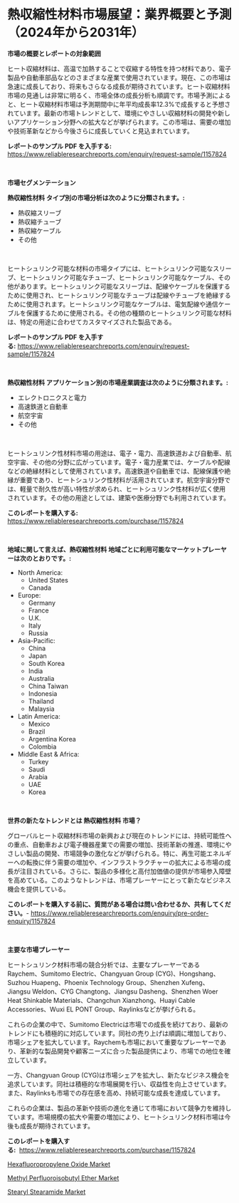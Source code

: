<p><h1>熱収縮性材料市場展望：業界概要と予測（2024年から2031年）</h1></p><p><strong>市場の概要とレポートの対象範囲</strong></p>
<p><p>ヒート収縮材料は、高温で加熱することで収縮する特性を持つ材料であり、電子製品や自動車部品などのさまざまな産業で使用されています。現在、この市場は急速に成長しており、将来もさらなる成長が期待されています。ヒート収縮材料市場の見通しは非常に明るく、市場全体の成長分析も順調です。市場予測によると、ヒート収縮材料市場は予測期間中に年平均成長率12.3%で成長すると予想されています。最新の市場トレンドとして、環境にやさしい収縮材料の開発や新しいアプリケーション分野への拡大などが挙げられます。この市場は、需要の増加や技術革新などから今後さらに成長していくと見込まれています。</p></p>
<p><strong>レポートのサンプル PDF を入手する:</strong> <a href="https://www.reliableresearchreports.com/enquiry/request-sample/1157824">https://www.reliableresearchreports.com/enquiry/request-sample/1157824</a></p>
<p>&nbsp;</p>
<p><strong>市場セグメンテーション</strong></p>
<p><strong>熱収縮性材料 タイプ別の市場分析は次のように分類されます。:</strong></p>
<p><ul><li>熱収縮スリーブ</li><li>熱収縮チューブ</li><li>熱収縮ケーブル</li><li>その他</li></ul></p>
<p>&nbsp;</p>
<p><p>ヒートシュリンク可能な材料の市場タイプには、ヒートシュリンク可能なスリーブ、ヒートシュリンク可能なチューブ、ヒートシュリンク可能なケーブル、その他があります。ヒートシュリンク可能なスリーブは、配線やケーブルを保護するために使用され、ヒートシュリンク可能なチューブは配線やチューブを絶縁するために使用されます。ヒートシュリンク可能なケーブルは、電気配線や通信ケーブルを保護するために使用される。その他の種類のヒートシュリンク可能な材料は、特定の用途に合わせてカスタマイズされた製品である。</p></p>
<p><strong>レポートのサンプル PDF を入手する:</strong>&nbsp;<a href="https://www.reliableresearchreports.com/enquiry/request-sample/1157824">https://www.reliableresearchreports.com/enquiry/request-sample/1157824</a></p>
<p>&nbsp;</p>
<p><strong> 熱収縮性材料 アプリケーション別の市場産業調査は次のように分類されます。:</strong></p>
<p><ul><li>エレクトロニクスと電力</li><li>高速鉄道と自動車</li><li>航空宇宙</li><li>その他</li></ul></p>
<p>&nbsp;</p>
<p><p>ヒートシュリンク性材料市場の用途は、電子・電力、高速鉄道および自動車、航空宇宙、その他の分野に広がっています。電子・電力産業では、ケーブルや配線などの絶縁材料として使用されています。高速鉄道や自動車では、配線保護や絶縁が重要であり、ヒートシュリンク性材料が活用されています。航空宇宙分野では、軽量で耐久性が高い特性が求められ、ヒートシュリンク性材料が広く使用されています。その他の用途としては、建築や医療分野でも利用されています。</p></p>
<p><strong>このレポートを購入する:</strong>&nbsp; <a href="https://www.reliableresearchreports.com/purchase/1157824">https://www.reliableresearchreports.com/purchase/1157824</a></p>
<p>&nbsp;</p>
<p><strong>地域に関して言えば、熱収縮性材料 地域ごとに利用可能なマーケットプレーヤーは次のとおりです。:</strong></p>
<p><ul>
    <li>
        North America:
        <ul>
            <li>United States</li>
            <li>Canada</li>
        </ul>
    </li>
    <li>
        Europe:
        <ul>
            <li>Germany</li>
            <li>France</li>
            <li>U.K.</li>
            <li>Italy</li>
            <li>Russia</li>
        </ul>
    </li>
    <li>
        Asia-Pacific:
        <ul>
            <li>China</li>
            <li>Japan</li>
            <li>South Korea</li>
            <li>India</li>
            <li>Australia</li>
            <li>China Taiwan</li>
            <li>Indonesia</li>
            <li>Thailand</li>
            <li>Malaysia</li>
        </ul>
    </li>
    <li>
        Latin America:
        <ul>
            <li>Mexico</li>
            <li>Brazil</li>
            <li>Argentina Korea</li>
            <li>Colombia</li>
        </ul>
    </li>
    <li>
        Middle East & Africa:
        <ul>
            <li>Turkey</li>
            <li>Saudi</li>
            <li>Arabia</li>
            <li>UAE</li>
            <li>Korea</li>
        </ul>
    </li>
    </ul></p>
<p>&nbsp;</p>
<p><strong>世界の新たなトレンドとは 熱収縮性材料 市場？</strong></p>
<p><p>グローバルヒート収縮材料市場の新興および現在のトレンドには、持続可能性への重点、自動車および電子機器産業での需要の増加、技術革新の推進、環境にやさしい製品の開発、市場競争の激化などが挙げられる。特に、再生可能エネルギーへの転換に伴う需要の増加や、インフラストラクチャーの拡大による市場の成長が注目されている。さらに、製品の多様化と高付加価値の提供が市場参入障壁を高めている。このようなトレンドは、市場プレーヤーにとって新たなビジネス機会を提供している。</p></p>
<p><strong>このレポートを購入する前に、質問がある場合は問い合わせるか、共有してください。</strong>- <a href="https://www.reliableresearchreports.com/enquiry/pre-order-enquiry/1157824">https://www.reliableresearchreports.com/enquiry/pre-order-enquiry/1157824</a></p>
<p>&nbsp;</p>
<p><strong>主要な市場プレーヤー</strong></p>
<p><p>ヒートシュリンク材料市場の競合分析では、主要なプレーヤーであるRaychem、Sumitomo Electric、Changyuan Group (CYG)、Hongshang、Suzhou Huapeng、Phoenix Technology Group、Shenzhen Xufeng、Jiangsu Weldon、CYG Changtong、Jiangsu Dasheng、Shenzhen Woer Heat Shinkable Materials、Changchun Xianzhong、Huayi Cable Accessories、Wuxi EL PONT Group、Raylinksなどが挙げられる。</p><p>これらの企業の中で、Sumitomo Electricは市場での成長を続けており、最新のトレンドにも積極的に対応しています。同社の売り上げは順調に増加しており、市場シェアを拡大しています。Raychemも市場において重要なプレーヤーであり、革新的な製品開発や顧客ニーズに合った製品提供により、市場での地位を確立しています。</p><p>一方、Changyuan Group (CYG)は市場シェアを拡大し、新たなビジネス機会を追求しています。同社は積極的な市場展開を行い、収益性を向上させています。また、Raylinksも市場での存在感を高め、持続可能な成長を達成しています。</p><p>これらの企業は、製品の革新や技術の進化を通じて市場において競争力を維持しています。市場規模の拡大や需要の増加により、ヒートシュリンク材料市場は今後も成長が期待されています。</p></p>
<p><strong>このレポートを購入する:</strong>&nbsp;&nbsp;<a href="https://www.reliableresearchreports.com/purchase/1157824">https://www.reliableresearchreports.com/purchase/1157824</a></p>
<p><p><a href="https://github.com/johnbach50/Market-Research-Report-List-2/blob/main/hexafluoropropylene-oxide-market.md">Hexafluoropropylene Oxide Market</a></p><p><a href="https://github.com/wusalecollins540tpqoz/Market-Research-Report-List-1/blob/main/methyl-perfluoroisobutyl-ether-market.md">Methyl Perfluoroisobutyl Ether Market</a></p><p><a href="https://github.com/pjcfca/Market-Research-Report-List-1/blob/main/stearyl-stearamide-market.md">Stearyl Stearamide Market</a></p></p>